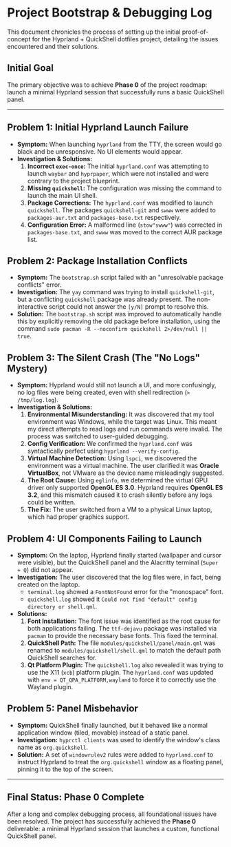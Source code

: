 # Project Bootstrap & Debugging Log

This document chronicles the process of setting up the initial proof-of-concept for the Hyprland + QuickShell dotfiles project, detailing the issues encountered and their solutions.

## Initial Goal
The primary objective was to achieve **Phase 0** of the project roadmap: launch a minimal Hyprland session that successfully runs a basic QuickShell panel.

---

## Problem 1: Initial Hyprland Launch Failure

*   **Symptom:** When launching `hyprland` from the TTY, the screen would go black and be unresponsive. No UI elements would appear.
*   **Investigation & Solutions:**
    1.  **Incorrect `exec-once`:** The initial `hyprland.conf` was attempting to launch `waybar` and `hyprpaper`, which were not installed and were contrary to the project blueprint.
    2.  **Missing `quickshell`:** The configuration was missing the command to launch the main UI shell.
    3.  **Package Corrections:** The `hyprland.conf` was modified to launch `quickshell`. The packages `quickshell-git` and `swww` were added to `packages-aur.txt` and `packages-base.txt` respectively.
    4.  **Configuration Error:** A malformed line (`stow"swww"`) was corrected in `packages-base.txt`, and `swww` was moved to the correct AUR package list.

## Problem 2: Package Installation Conflicts

*   **Symptom:** The `bootstrap.sh` script failed with an "unresolvable package conflicts" error.
*   **Investigation:** The `yay` command was trying to install `quickshell-git`, but a conflicting `quickshell` package was already present. The non-interactive script could not answer the `[y/N]` prompt to resolve this.
*   **Solution:** The `bootstrap.sh` script was improved to automatically handle this by explicitly removing the old package before installation, using the command `sudo pacman -R --noconfirm quickshell 2>/dev/null || true`.

## Problem 3: The Silent Crash (The "No Logs" Mystery)

*   **Symptom:** Hyprland would still not launch a UI, and more confusingly, no log files were being created, even with shell redirection (`> /tmp/log.log`).
*   **Investigation & Solutions:**
    1.  **Environmental Misunderstanding:** It was discovered that my tool environment was Windows, while the target was Linux. This meant my direct attempts to read logs and run commands were invalid. The process was switched to user-guided debugging.
    2.  **Config Verification:** We confirmed the `hyprland.conf` was syntactically perfect using `hyprland --verify-config`.
    3.  **Virtual Machine Detection:** Using `lspci`, we discovered the environment was a virtual machine. The user clarified it was **Oracle VirtualBox**, not VMware as the device name misleadingly suggested.
    4.  **The Root Cause:** Using `eglinfo`, we determined the virtual GPU driver only supported **OpenGL ES 3.0**. Hyprland requires **OpenGL ES 3.2**, and this mismatch caused it to crash silently before any logs could be written.
    5.  **The Fix:** The user switched from a VM to a physical Linux laptop, which had proper graphics support.

## Problem 4: UI Components Failing to Launch

*   **Symptom:** On the laptop, Hyprland finally started (wallpaper and cursor were visible), but the QuickShell panel and the Alacritty terminal (`Super + Q`) did not appear.
*   **Investigation:** The user discovered that the log files were, in fact, being created on the laptop.
    *   `terminal.log` showed a `FontNotFound` error for the "monospace" font.
    *   `quickshell.log` showed it `Could not find "default" config directory or shell.qml`.
*   **Solutions:**
    1.  **Font Installation:** The font issue was identified as the root cause for both applications failing. The `ttf-dejavu` package was installed via `pacman` to provide the necessary base fonts. This fixed the terminal.
    2.  **QuickShell Path:** The file `modules/quickshell/panel/main.qml` was renamed to `modules/quickshell/shell.qml` to match the default path QuickShell searches for.
    3.  **Qt Platform Plugin:** The `quickshell.log` also revealed it was trying to use the X11 (`xcb`) platform plugin. The `hyprland.conf` was updated with `env = QT_QPA_PLATFORM,wayland` to force it to correctly use the Wayland plugin.

## Problem 5: Panel Misbehavior

*   **Symptom:** QuickShell finally launched, but it behaved like a normal application window (tiled, movable) instead of a static panel.
*   **Investigation:** `hyprctl clients` was used to identify the window's class name as `org.quickshell`.
*   **Solution:** A set of `windowrulev2` rules were added to `hyprland.conf` to instruct Hyprland to treat the `org.quickshell` window as a floating panel, pinning it to the top of the screen.

---

## Final Status: Phase 0 Complete

After a long and complex debugging process, all foundational issues have been resolved. The project has successfully achieved the **Phase 0** deliverable: a minimal Hyprland session that launches a custom, functional QuickShell panel.
